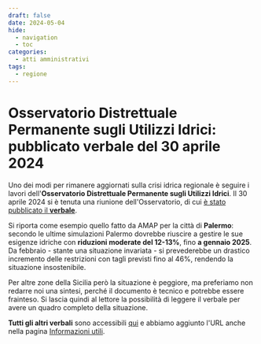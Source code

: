 ```yaml
---
draft: false
date: 2024-05-04
hide:
  - navigation
  - toc
categories:
  - atti amministrativi
tags:
  - regione
---
```



# Osservatorio Distrettuale Permanente sugli Utilizzi Idrici: pubblicato verbale del 30 aprile 2024

Uno dei modi per rimanere aggiornati sulla crisi idrica regionale è seguire i lavori dell'**Osservatorio Distrettuale Permanente sugli Utilizzi Idrici**. Il 30 aprile 2024 si è tenuta una riunione dell'Osservatorio, di cui [è stato pubblicato il **verbale**](https://www.regione.sicilia.it/sites/default/files/2024-05/Verbale_OPUI_30_aprile2024_def.pdf).

Si riporta come esempio quello fatto da AMAP per la città di **Palermo**: secondo le ultime simulazioni Palermo dovrebbe riuscire a gestire le sue esigenze idriche con **riduzioni moderate del 12-13%**, fino **a gennaio 2025**. Da febbraio - stante una situazione invariata - si prevederebbe un drastico incremento delle restrizioni con tagli previsti fino al 46%, rendendo la situazione insostenibile.

Per altre zone della Sicilia però la situazione è peggiore, ma preferiamo non redarre noi una sintesi, perché il documento è tecnico e potrebbe essere frainteso. Si lascia quindi al lettore la possibilità di leggere il verbale per avere un quadro completo della situazione.

**Tutti gli altri verbali** sono accessibili [qui](https://www.regione.sicilia.it/istituzioni/regione/strutture-regionali/presidenza-regione/autorita-bacino-distretto-idrografico-sicilia/verbali) e abbiamo aggiunto l'URL anche nella pagina [Informazioni utili](../../../informazioni/index.md#regione-siciliana).
